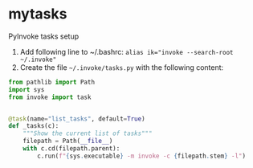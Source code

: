# mytasks
PyInvoke tasks setup

1. Add following line to ~/.bashrc: `alias ik="invoke --search-root ~/.invoke"`
2. Create the file `~/.invoke/tasks.py` with the following content:
```python
from pathlib import Path
import sys
from invoke import task


@task(name="list_tasks", default=True)
def _tasks(c):
    """Show the current list of tasks"""
    filepath = Path(__file__)
    with c.cd(filepath.parent):
        c.run(f"{sys.executable} -m invoke -c {filepath.stem} -l")
``` 